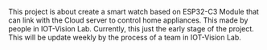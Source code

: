 This project is about create a smart watch based on ESP32-C3 Module that can link with the Cloud server to control home appliances.
This made by people in IOT-Vision Lab. 
Currently, this just the early stage of the project.
This will be update weekly by the process of a team in IOT-Vision Lab.
